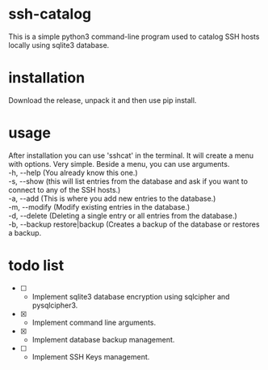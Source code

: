 # ssh-catalog
This is a simple python3 command-line program used to catalog SSH hosts locally using sqlite3 database.

# installation
Download the release, unpack it and then use pip install.

# usage
After installation you can use 'sshcat' in the terminal. It will create a menu with options. Very simple.
Beside a menu, you can use arguments.<br>
-h, --help (You already know this one.) <br>
-s, --show (this will list entries from the database and ask if you want to connect to any of the SSH hosts.)<br>
-a, --add (This is where you add new entries to the database.)<br>
-m, --modify (Modify existing entries in the database.)<br>
-d, --delete (Deleting a single entry or all entries from the database.)<br>
-b, --backup restore|backup (Creates a backup of the database or restores a backup.

# todo list
* [ ] - Implement sqlite3 database encryption using sqlcipher and pysqlcipher3. 
* [X] - Implement command line arguments.
* [X] - Implement database backup management.
* [ ] - Implement SSH Keys management.
